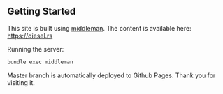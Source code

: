 ## Getting Started

This site is built using [middleman](https://middlemanapp.com/).
The content is available here: https://diesel.rs

Running the server:
```sh
bundle exec middleman
```

Master branch is automatically deployed to Github Pages.
Thank you for visiting it.
